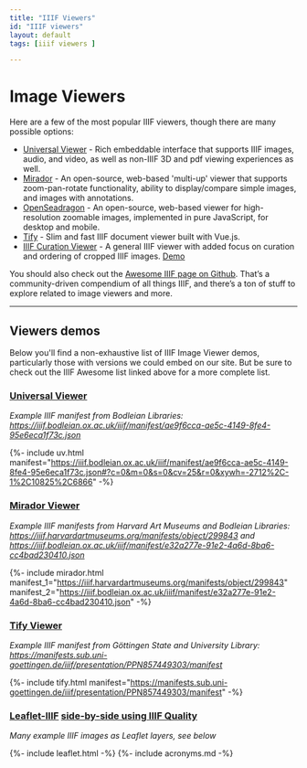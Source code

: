 ```yaml
---
title: "IIIF Viewers"
id: "IIIF viewers"
layout: default
tags: [iiif viewers ]

---
```


# Image Viewers

Here are a few of the most popular IIIF viewers, though there are many possible options:

- [Universal Viewer](https://github.com/UniversalViewer/universalviewer) - Rich embeddable interface that supports IIIF images, audio, and video, as well as non-IIIF 3D and pdf viewing experiences as well.
- [Mirador](https://github.com/IIIF/mirador) - An open-source, web-based 'multi-up' viewer that supports zoom-pan-rotate functionality, ability to display/compare simple images, and images with annotations.
- [OpenSeadragon](https://openseadragon.github.io/examples/tilesource-iiif/) -  An open-source, web-based viewer for high-resolution zoomable images, implemented in pure JavaScript, for desktop and mobile.
- [Tify](https://github.com/subugoe/tify) - Slim and fast IIIF document viewer built with Vue.js.
- [IIIF Curation Viewer](http://codh.rois.ac.jp/software/iiif-curation-viewer/) - A general IIIF viewer with added focus on curation and ordering of cropped IIIF images. [Demo](http://codh.rois.ac.jp/software/iiif-curation-viewer/demo/?curation=https://gist.githubusercontent.com/2SC1815J/18e1228c52a6650c64902142ed7496f8/raw/7a247b64b6e22357e83f573b7283e31f3111af68/curation_kibutsu.json&pos=4)

You should also check out the [Awesome IIIF page on Github](https://github.com/IIIF/awesome-iiif). That’s a community-driven compendium of all things IIIF, and there’s a ton of stuff to explore related to image viewers and more.


---
## Viewers demos

Below you'll find a non-exhaustive list of IIIF Image Viewer demos, particularly those with versions we could embed on our site. But be sure to check out the IIIF Awesome list linked above for a more complete list.


### **[Universal Viewer](https://universalviewer.io/)**
_Example IIIF manifest from Bodleian Libraries: <https://iiif.bodleian.ox.ac.uk/iiif/manifest/ae9f6cca-ae5c-4149-8fe4-95e6eca1f73c.json>_

{%- include uv.html manifest="https://iiif.bodleian.ox.ac.uk/iiif/manifest/ae9f6cca-ae5c-4149-8fe4-95e6eca1f73c.json#?c=0&m=0&s=0&cv=25&r=0&xywh=-2712%2C-1%2C10825%2C6866" -%}

### **[Mirador Viewer](https://projectmirador.org/)**

_Example IIIF manifests from Harvard Art Museums and Bodleian Libraries: <https://iiif.harvardartmuseums.org/manifests/object/299843> and <https://iiif.bodleian.ox.ac.uk/iiif/manifest/e32a277e-91e2-4a6d-8ba6-cc4bad230410.json>_

{%- include mirador.html manifest_1="https://iiif.harvardartmuseums.org/manifests/object/299843" manifest_2="https://iiif.bodleian.ox.ac.uk/iiif/manifest/e32a277e-91e2-4a6d-8ba6-cc4bad230410.json" -%}

### **[Tify Viewer](https://github.com/subugoe/tify)**

_Example IIIF manifest from Göttingen State and University Library: <https://manifests.sub.uni-goettingen.de/iiif/presentation/PPN857449303/manifest>_


{%- include tify.html manifest="https://manifests.sub.uni-goettingen.de/iiif/presentation/PPN857449303/manifest" -%}



### **[Leaflet-IIIF](https://github.com/mejackreed/Leaflet-IIIF) [side-by-side using IIIF Quality](https://bl.ocks.org/mejackreed/80c4248278517475a30190b427cb5c9c)**

_Many example IIIF images as Leaflet layers, see below_

{%- include leaflet.html -%}
{%- include acronyms.md -%}
